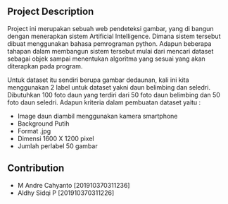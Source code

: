 ## Project Description

Project ini merupakan sebuah web pendeteksi gambar, yang di bangun dengan menerapkan sistem Artificial Intelligence. Dimana sistem tersebut dibuat menggunakan bahasa pemrograman python. Adapun beberapa tahapan dalam membangun sistem tersebut mulai dari mencari dataset sebagai objek sampai menentukan algoritma yang sesuai yang akan diterapkan pada program.

Untuk dataset itu sendiri berupa gambar dedaunan, kali ini kita menggunakan 2 label untuk dataset yakni daun belimbing dan seledri. Dibutuhkan 100 foto daun yang terdiri dari 50 foto daun belimbing dan 50 foto daun seledri. Adapun kriteria dalam pembuatan dataset yaitu :

- Image daun diambil menggunakan kamera smartphone
- Background Putih
- Format .jpg
- Dimensi 1600 X 1200 pixel
- Jumlah perlabel 50 gambar

## Contribution

- M Andre Cahyanto [201910370311236]
- Aldhy Sidqi P [201910370311226]

